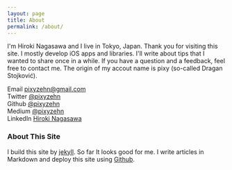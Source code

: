 ```yaml
---
layout: page
title: About
permalink: /about/
---
```


I'm Hiroki Nagasawa and I live in Tokyo, Japan. Thank you for visiting this site. I mostly develop iOS apps and libraries. I'll write about tips that I wanted to share once in a while.
If you have a question and a feedback, feel free to contact me. The origin of my accout name is pixy (so-called Dragan Stojković).

Email <pixyzehn@gmail.com>  
Twitter [@pixyzehn](https://twitter.com/pixyzehn)  
Github [@pixyzehn](https://github.com/pixyzehn)  
Medium [@pixyzehn](https://medium.com/@pixyzehn)  
LinkedIn [Hiroki Nagasawa](https://www.linkedin.com/in/pixyzehn)

### About This Site

I build this site by [jekyll](https://github.com/jekyll/jekyll). So far It looks good for me. I write articles in Markdown and deploy this site using [Github](https://github.com/pixyzehn/pixyzehn.github.io).
